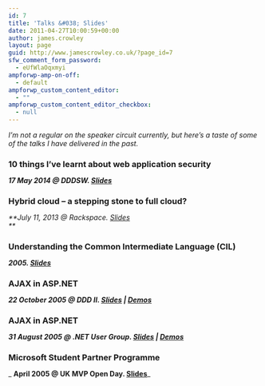 ```yaml
---
id: 7
title: 'Talks &#038; Slides'
date: 2011-04-27T10:00:59+00:00
author: james.crowley
layout: page
guid: http://www.jamescrowley.co.uk/?page_id=7
sfw_comment_form_password:
  - eUfWlaOqxmyi
ampforwp-amp-on-off:
  - default
ampforwp_custom_content_editor:
  - ""
ampforwp_custom_content_editor_checkbox:
  - null
---
```

_I&#8217;m not a regular on the speaker circuit currently, but here&#8217;s a taste of some of the talks I have delivered in the past._

<h3 style="margin-bottom: 0;">
  10 things I&#8217;ve learnt about web application security
</h3>

_**17 May 2014 @ DDDSW. [Slides](https://www.jamescrowley.co.uk/wp-content/uploads/DDDSW-AppSec.pdf)**_

<h3 style="margin-bottom: 0;">
  Hybrid cloud – a stepping stone to full cloud?
</h3>

_**July 11, 2013 @ Rackspace. [Slides](https://www.jamescrowley.co.uk/wp-content/uploads/Rackspace-Hybrid-Cloud.pdf)  
**_ 

<h3 style="margin-bottom: 0;">
  Understanding the Common Intermediate Language (CIL)
</h3>

_**2005. [Slides](https://www.jamescrowley.net/wp-content/uploads/Understanding-CIL.pdf)**_

<h3 style="margin-bottom: 0;">
  AJAX in ASP.NET
</h3>

_**22 October 2005 @ DDD II. [Slides](http://jc.developerfusion.com/downloads/presentations/ddd-ajax/AJAX.ppt) | [Demos](http://jc.developerfusion.com/downloads/presentations/ddd-ajax/AJAX.zip)**_

<h3 style="margin-bottom: 0;">
  AJAX in ASP.NET
</h3>

_**31 August 2005 @ .NET User Group. [Slides](http://jc.developerfusion.com/downloads/presentations/lnug-ajax/AJAX.ppt) | [Demos](https://www.jamescrowley.co.uk/wp-content/uploads/LDNUG-AJAX.zip)**_

<h3 style="margin-bottom: 0;">
  Microsoft Student Partner Programme
</h3>

_ **April 2005 @ UK MVP Open Day. [Slides](https://www.jamescrowley.co.uk/wp-content/uploads/MSP.ppt)**_